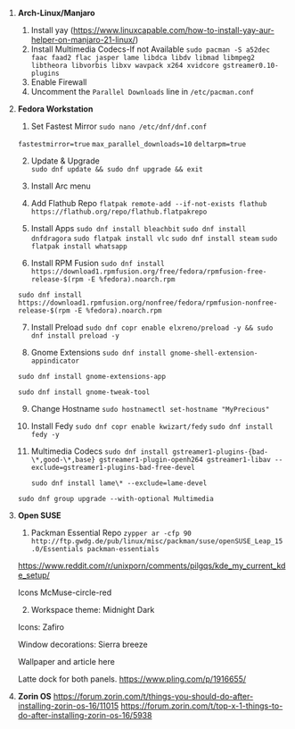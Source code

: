 1. **Arch-Linux/Manjaro**
   1) Install yay 
    (https://www.linuxcapable.com/how-to-install-yay-aur-helper-on-manjaro-21-linux/)
   2) Install Multimedia Codecs-If not Available
    `sudo pacman -S a52dec faac faad2 flac jasper lame libdca libdv libmad libmpeg2 libtheora libvorbis libxv wavpack x264 xvidcore gstreamer0.10-plugins`
   3) Enable Firewall
   4) Uncomment the `Parallel Downloads` line in `/etc/pacman.conf`
   
1. **Fedora Workstation**
   1) Set Fastest Mirror
    `sudo nano /etc/dnf/dnf.conf`

    `fastestmirror=true`
    `max_parallel_downloads=10`
    `deltarpm=true`
   
   2) Update & Upgrade   
    `sudo dnf update && sudo dnf upgrade && exit`

   3) Install Arc menu

   4) Add Flathub Repo
    `flatpak remote-add --if-not-exists flathub https://flathub.org/repo/flathub.flatpakrepo`
    
   5) Install Apps
    `sudo dnf install bleachbit`
    `sudo dnf install dnfdragora`
    `sudo flatpak install vlc`
    `sudo dnf install steam`
    `sudo flatpak install whatsapp`

   6) Install RPM Fusion
    `sudo dnf install https://download1.rpmfusion.org/free/fedora/rpmfusion-free-release-$(rpm -E %fedora).noarch.rpm`

    `sudo dnf install https://download1.rpmfusion.org/nonfree/fedora/rpmfusion-nonfree-release-$(rpm -E %fedora).noarch.rpm`

   7) Install Preload
    `sudo dnf copr enable elxreno/preload -y && sudo dnf install preload -y`

   8) Gnome Extensions
    `sudo dnf install gnome-shell-extension-appindicator`

    `sudo dnf install gnome-extensions-app`

    `sudo dnf install gnome-tweak-tool`

   9) Change Hostname
    `sudo hostnamectl set-hostname "MyPrecious"`

   10) Install Fedy
    `sudo dnf copr enable kwizart/fedy`
    `sudo dnf install fedy -y`
    
   11) Multimedia Codecs
    `sudo dnf install gstreamer1-plugins-{bad-\*,good-\*,base} gstreamer1-plugin-openh264 gstreamer1-libav --exclude=gstreamer1-plugins-bad-free-devel`

	    `sudo dnf install lame\* --exclude=lame-devel`

    `sudo dnf group upgrade --with-optional Multimedia`

2. **Open SUSE** 
   1) Packman Essential Repo 
    `zypper ar -cfp 90 http://ftp.gwdg.de/pub/linux/misc/packman/suse/openSUSE_Leap_15.0/Essentials packman-essentials`

    https://www.reddit.com/r/unixporn/comments/pilgqs/kde_my_current_kde_setup/

    Icons McMuse-circle-red

   2) Workspace theme: Midnight Dark

    Icons: Zafiro

    Window decorations: Sierra breeze

    Wallpaper and article here

    Latte dock for both panels.
    https://www.pling.com/p/1916655/

3. **Zorin OS**
    https://forum.zorin.com/t/things-you-should-do-after-installing-zorin-os-16/11015
    https://forum.zorin.com/t/top-x-1-things-to-do-after-installing-zorin-os-16/5938
